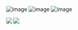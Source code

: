 ![image](https://badges.pufler.dev/years/taiga-n)
![image](https://badges.pufler.dev/repos/taiga-n)
![image](https://badges.pufler.dev/commits/all/taiga)

<a>
  <img align="left" src="https://github-readme-stats.vercel.app/api?username=taiga-n&hide=stars,contribs&count_private=true&include_all_commits=true&show_icons=true&hide_border=true" />
</a>
<a>
  <img align="left" src="https://github-readme-stats.vercel.app/api/top-langs/?username=taiga-n&layout=compact&card_width=250&hide_border=true"/>
</a>

<!---
Nice to meet you, はじめまして
- 👋 Hi, I’m @taiga-n, Taiga Nishimura
- 👀 I’m interested in Health Care Device, and Medical Deep Learning AI
- 🌱 I’m currently learning Flutter, Deep Learning
- 💞️ I’m looking to collaborate on making health care device.
--->

<!---
taiga-n/taiga-n is a ✨ special ✨ repository because its `README.md` (this file) appears on your GitHub profile.
You can click the Preview link to take a look at your changes.
--->
